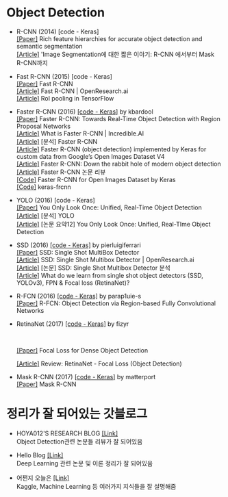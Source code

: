 
# Object Detection

 - R-CNN (2014) [code - Keras]
  <br/>[[Paper]](https://arxiv.org/abs/1311.2524) Rich feature hierarchies for accurate object detection and semantic segmentation
  <br/>[[Article]](https://junn.in/archives/2517) 'Image Segmentation에 대한 짧은 이야기: R-CNN 에서부터 Mask R-CNN까지

- Fast R-CNN (2015) [code - Keras]
  <br/>[[Paper]](https://arxiv.org/abs/1504.08083) Fast R-CNN 
  <br/>[[Article]](http://openresearch.ai/t/fast-r-cnn/240) Fast R-CNN | OpenResearch.ai
  <br/>[[Article]](https://github.com/deepsense-ai/roi-pooling) RoI pooling in TensorFlow

- Faster R-CNN (2016) [[code - Keras]](https://github.com/kbardool/keras-frcnn) by kbardool
  <br/>[[Paper]](https://arxiv.org/abs/1506.01497) Faster R-CNN: Towards Real-Time Object Detection with Region Proposal Networks
  <br/>[[Article]](http://incredible.ai/deep-learning/2018/03/17/Faster-R-CNN/) What is Faster R-CNN | Incredible.AI
  <br/>[[Article]](https://curt-park.github.io/2017-03-17/faster-rcnn/) [분석] Faster R-CNN 
  <br/>[[Article]](https://towardsdatascience.com/faster-r-cnn-object-detection-implemented-by-keras-for-custom-data-from-googles-open-images-125f62b9141a) Faster R-CNN (object detection) implemented by Keras for custom data from Google’s Open Images Dataset V4
  <br/>[[Article]](https://tryolabs.com/blog/2018/01/18/faster-r-cnn-down-the-rabbit-hole-of-modern-object-detection/) Faster R-CNN: Down the rabbit hole of modern object detection
  <br/>[[Article]](https://zzsza.github.io/data/2018/05/09/Faster-RCNN-review/) Faster R-CNN 논문 리뷰
  <br/>[[Code]](https://github.com/RockyXu66/Faster_RCNN_for_Open_Images_Dataset_Keras) Faster R-CNN for Open Images Dataset by Keras
  <br/>[[Code]](https://github.com/kbardool/keras-frcnn) keras-frcnn

- YOLO (2016) [code - Keras]
  <br/>[[Paper]](https://arxiv.org/abs/1506.02640) You Only Look Once: Unified, Real-Time Object Detection
  <br/>[[Article]](https://curt-park.github.io/2017-03-26/yolo/) [분석] YOLO
  <br/>[[Article]](https://arclab.tistory.com/167) [논문 요약12] You Only Look Once: Unified, Real-TIme Object Detection

- SSD (2016) [[code - Keras]](https://github.com/pierluigiferrari/ssd_keras) by pierluigiferrari
  <br/>[[Paper]](https://arxiv.org/abs/1512.02325) SSD: Single Shot MultiBox Detector 
  <br/>[[Article]](http://openresearch.ai/t/ssd-single-shot-multibox-detector/74) SSD: Single Shot Multibox Detector | OpenResearch.ai
  <br/>[[Article]](https://taeu.github.io/paper/deeplearning-paper-ssd/) [논문] SSD: Single Shot Multibox Detector 분석
  <br/>[[Article]](https://medium.com/@jonathan_hui/what-do-we-learn-from-single-shot-object-detectors-ssd-yolo-fpn-focal-loss-3888677c5f4d) What do we learn from single shot object detectors (SSD, YOLOv3), FPN & Focal loss (RetinaNet)?

- R-FCN (2016) [[code - Keras]](https://github.com/parap1uie-s/Keras-RFCN) by parap1uie-s
  <br/>[[Paper]](https://arxiv.org/abs/1605.06409v2) R-FCN: Object Detection via Region-based Fully Convolutional Networks

- RetinaNet (2017) [[code - Keras]](https://github.com/fizyr/keras-retinanet) by fizyr

  <br/>

  [[Paper]](https://arxiv.org/abs/1708.02002) Focal Loss for Dense Object Detection

  [[Article]](https://towardsdatascience.com/review-retinanet-focal-loss-object-detection-38fba6afabe4) Review: RetinaNet - Focal Loss (Object Detection)

- Mask R-CNN (2017) [[code - Keras]](https://github.com/matterport/Mask_RCNN) by matterport
  <br/>[[Paper]](https://arxiv.org/abs/1703.06870) Mask R-CNN 


# 정리가 잘 되어있는 갓블로그

- HOYA012'S RESEARCH BLOG [[Link]](https://hoya012.github.io/)
<br/>Object Detection관련 논문들 리뷰가 잘 되어있음

- Hello Blog [[Link]](https://curt-park.github.io/)
<br/>Deep Learning 관련 논문 및 이론 정리가 잘 되어있음

- 어쩐지 오늘은 [[Link]](https://zzsza.github.io/)
<br/>Kaggle, Machine Learning 등 여러가지 지식들을 잘 설명해줌

